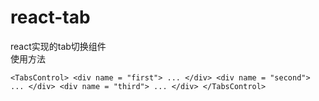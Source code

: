 # react-tab
react实现的tab切换组件  
使用方法  
  
  
`<TabsControl>
  	<div name = "first">
	  ...
	</div>
	<div name = "second">
	  ...
	</div>
	<div name = "third">
	  ...
  	</div>
</TabsControl>`
